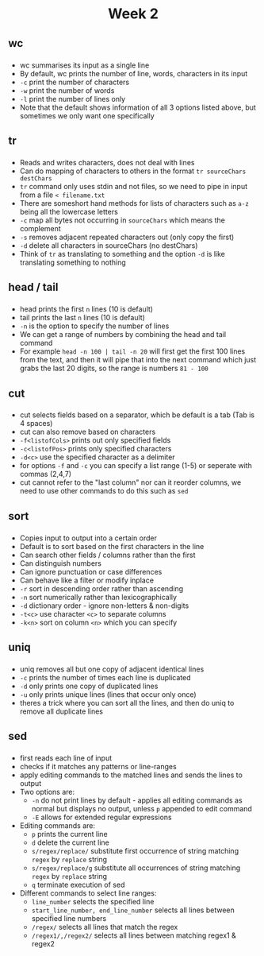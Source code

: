 <h1 align="center">Week 2</h1>

<h2>wc</h2>

###

- wc summarises its input as a single line
- By default, wc prints the number of line, words, characters in its input
- `-c` print the number of characters
- `-w` print the number of words
- `-l` print the number of lines only
- Note that the default shows information of all 3 options listed above, but sometimes we only want one specifically

<h2>tr</h2>

###

- Reads and writes characters, does not deal with lines
- Can do mapping of characters to others in the format `tr sourceChars destChars`
- `tr` command only uses stdin and not files, so we need to pipe in input from a file `< filename.txt`
- There are someshort hand methods for lists of characters such as `a-z` being all the lowercase letters
- `-c` map all bytes not occurring in `sourceChars` which means the complement
- `-s` removes adjacent repeated characters out (only copy the first)
- `-d` delete all characters in sourceChars (no destChars)
- Think of `tr` as translating to something and the option `-d` is like translating something to nothing

<h2>head / tail</h2>

###

- head prints the first `n` lines (10 is default)
- tail prints the last `n` lines (10 is default)
- `-n` is the option to specify the number of lines
- We can get a range of numbers by combining the head and tail command
- For example `head -n 100 | tail -n 20` will first get the first 100 lines from the text, and then it will pipe that into the next command which just grabs the last 20 digits, so the range is numbers `81 - 100`

<h2>cut</h2>

###

- cut selects fields based on a separator, which be default is a tab (Tab is 4 spaces)
- cut can also remove based on characters
- `-f<listofCols>` prints out only specified fields
- `-c<listofPos>` prints only specified characters
- `-d<c>` use the specified character as a delimiter
- for options `-f` and `-c` you can specify a list range (1-5) or seperate with commas (2,4,7)
- cut cannot refer to the "last column" nor can it reorder columns, we need to use other commands to do this such as `sed`

<h2>sort</h2>

###

- Copies input to output into a certain order
- Default is to sort based on the first characters in the line
- Can search other fields / columns rather than the first
- Can distinguish numbers
- Can ignore punctuation or case differences
- Can behave like a filter or modify inplace
- `-r` sort in descending order rather than ascending
- `-n` sort numerically rather than lexicographically
- `-d` dictionary order - ignore non-letters & non-digits
- `-t<c>` use character `<c>` to separate columns
- `-k<n>` sort on column `<n>` which you can specify

<h2>uniq</h2>

###

- uniq removes all but one copy of adjacent identical lines
- `-c` prints the number of times each line is duplicated
- `-d` only prints one copy of duplicated lines
- `-u` only prints unique lines (lines that occur only once)
- theres a trick where you can sort all the lines, and then do uniq to remove all duplicate lines

<h2>sed</h2>

###

- first reads each line of input
- checks if it matches any patterns or line-ranges
- apply editing commands to the matched lines and sends the lines to output
- Two options are:
  - `-n` do not print lines by default - applies all editing commands as normal but displays no output, unless `p` appended to edit command
  - `-E` allows for extended regular expressions
- Editing commands are:
  - `p` prints the current line
  - `d` delete the current line
  - `s/regex/replace/` substitute first occurrence of string matching `regex` by `replace` string
  - `s/regex/replace/g` substitute all occurrences of string matching `regex` by `replace` string
  - `q` terminate execution of sed
- Different commands to select line ranges:
  - `line_number` selects the specified line
  - `start_line_number, end_line_number` selects all lines between specified line numbers
  - `/regex/` selects all lines that match the regex
  - `/regex1/,/regex2/` selects all lines between matching regex1 & regex2
